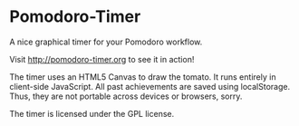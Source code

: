 Pomodoro-Timer
==============

A nice graphical timer for your Pomodoro workflow.

Visit http://pomodoro-timer.org to see it in action!

The timer uses an HTML5 Canvas to draw the tomato. It runs entirely in client-side JavaScript. All past achievements are saved using localStorage. Thus, they are not portable across devices or browsers, sorry.

The timer is licensed under the GPL license.
